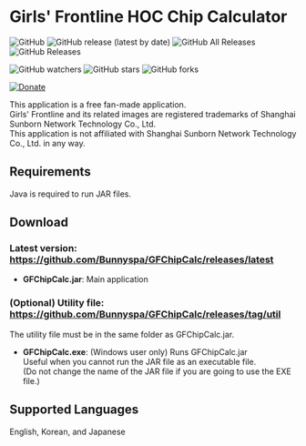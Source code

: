 # Girls' Frontline HOC Chip Calculator

![GitHub](https://img.shields.io/github/license/Bunnyspa/GFChipCalc)
![GitHub release (latest by date)](https://img.shields.io/github/v/release/Bunnyspa/GFChipCalc)
![GitHub All Releases](https://img.shields.io/github/downloads/Bunnyspa/GFChipCalc/total)
![GitHub Releases](https://img.shields.io/github/downloads/Bunnyspa/GFChipCalc/latest/total)

![GitHub watchers](https://img.shields.io/github/watchers/Bunnyspa/GFChipCalc?style=social)
![GitHub stars](https://img.shields.io/github/stars/Bunnyspa/GFChipCalc?style=social)
![GitHub forks](https://img.shields.io/github/forks/Bunnyspa/GFChipCalc?style=social)

[![Donate](https://img.shields.io/badge/Donate-PayPal-blue.svg)](https://www.paypal.com/cgi-bin/webscr?cmd=_donations&business=bunnyspa242%40gmail.com&currency_code=USD&source=url)

This application is a free fan-made application.  
Girls' Frontline and its related images are registered trademarks of Shanghai Sunborn Network Technology Co., Ltd.  
This application is not affiliated with Shanghai Sunborn Network Technology Co., Ltd. in any way.

## Requirements
Java is required to run JAR files.

## Download

### Latest version: https://github.com/Bunnyspa/GFChipCalc/releases/latest
- **GFChipCalc.jar**: Main application

### (Optional) Utility file: https://github.com/Bunnyspa/GFChipCalc/releases/tag/util
The utility file must be in the same folder as GFChipCalc.jar.

- **GFChipCalc.exe**: (Windows user only) Runs GFChipCalc.jar  
Useful when you cannot run the JAR file as an executable file.  
(Do not change the name of the JAR file if you are going to use the EXE file.)

## Supported Languages
English, Korean, and Japanese
